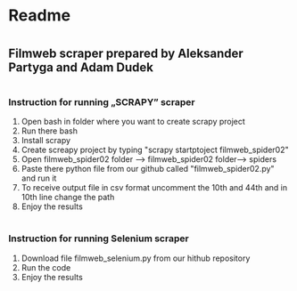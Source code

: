 # Readme
#
## Filmweb scraper prepared by Aleksander Partyga and Adam Dudek
#
### Instruction for running „SCRAPY” scraper
1. Open bash in folder where you want to create scrapy project 
2. Run there bash 
3. Install scrapy 
4. Create screapy project by typing "scrapy startptoject filmweb_spider02"
5.  Open filmweb_spider02 folder --> filmweb_spider02 folder--> spiders
6.  Paste there python file from our github called "filmweb_spider02.py" and run it
7.	To receive output file in csv format uncomment the 10th and 44th and in 10th line change the path
8.	 Enjoy the results

#
### Instruction for running Selenium scraper
1.  Download file filmweb_selenium.py from our hithub repository
2.  Run the code
3.	 Enjoy the results
